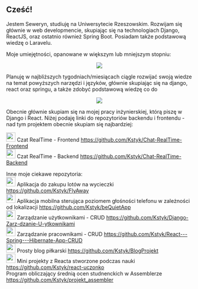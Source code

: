 ## Cześć! 
Jestem Seweryn, studiuję na Uniwersytecie Rzeszowskim. Rozwijam się głównie w web developmencie, skupiając się na technologiach Django, ReactJS, 
oraz ostatnio również Spring Boot. Posiadam także podstawową wiedzę o Laravelu.

Moje umiejętności, opanowane w większym lub mniejszym stopniu:
<p align="center">
  <a href="https://skillicons.dev">
<img src="https://skillicons.dev/icons?i=react,js,html,css,bootstrap,tailwind,django,laravel,spring,hibernate,python,java,kotlin,cpp,postgres,mysql,postman,vscode,git,github&perline=6"/>
  </a>
</p>

Planuję w najbliższych tygodniach/miesiącach ciągle rozwijać swoją wiedze na temat powyższych narzędzi i języków, głównie skupiając się na django, react oraz springu, a także zdobyć podstawową wiedzę co do
<p align="center">
  <a href="https://skillicons.dev">
<img src="https://skillicons.dev/icons?i=docker,ts,nextjs&perline=6"/>
  </a>
</p>

Obecnie głównie skupiam się na mojej pracy inżynierskiej, którą piszę w Django i React. Niżej podaję linki do repozytoriów backendu i frontendu - nad tym projektem
obecnie skupiam się najbardziej:

<img style="height:25px;" src="https://skillicons.dev/icons?i=react"/> Czat RealTime - Frontend https://github.com/Kstyk/Chat-RealTime-Frontend <br />
<img style="height:25px;" src="https://skillicons.dev/icons?i=django"/> Czat RealTime - Backend https://github.com/Kstyk/Chat-RealTime-Backend <br />

Inne moje ciekawe repozytoria: <br/>
<img style="height:25px;" src="https://skillicons.dev/icons?i=laravel"/> Aplikacja do zakupu lotów na wycieczki https://github.com/Kstyk/FlyAway <br />
<img style="height:25px;" src="https://skillicons.dev/icons?i=kotlin"/> Aplikacja mobilna sterująca poziomem głośności telefonu w zależności od lokalizacji https://github.com/Kstyk/beQuietApp <br />
<img style="height:25px;" src="https://skillicons.dev/icons?i=django"/> Zarządzanie użytkownikami - CRUD https://github.com/Kstyk/Django-Zarz-dzanie-U-ytkownikami <br />
<img style="height:25px;" src="https://skillicons.dev/icons?i=react,spring,hibernate"/>  Zarządzanie pracownikami - CRUD https://github.com/Kstyk/React---Spring---Hibernate-App-CRUD <br />
<img style="height:25px;" src="https://skillicons.dev/icons?i=html,css,js"/> Prosty blog piłkarski https://github.com/Kstyk/BlogProjekt <br />
<img style="height:25px;" src="https://skillicons.dev/icons?i=react"/> Mini projekty z Reacta stworzone podczas nauki https://github.com/Kstyk/react-uczonko <br />
Program obliczający średnią ocen studnenckich w Assemblerze https://github.com/Kstyk/projekt_assembler


